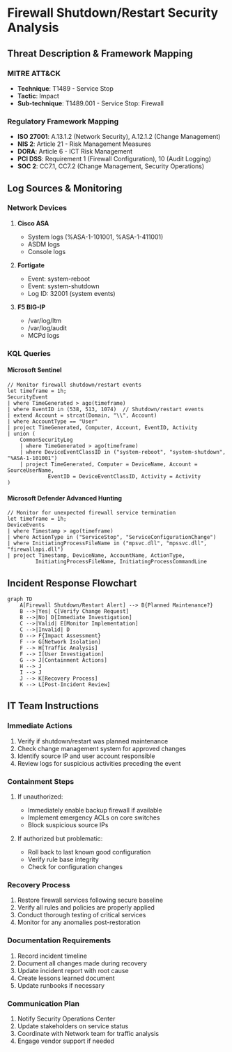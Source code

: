 # Firewall Shutdown/Restart Security Analysis

## Threat Description & Framework Mapping

### MITRE ATT&CK
- **Technique**: T1489 - Service Stop
- **Tactic**: Impact
- **Sub-technique**: T1489.001 - Service Stop: Firewall

### Regulatory Framework Mapping
- **ISO 27001**: A.13.1.2 (Network Security), A.12.1.2 (Change Management)
- **NIS 2**: Article 21 - Risk Management Measures
- **DORA**: Article 6 - ICT Risk Management
- **PCI DSS**: Requirement 1 (Firewall Configuration), 10 (Audit Logging)
- **SOC 2**: CC7.1, CC7.2 (Change Management, Security Operations)

## Log Sources & Monitoring

### Network Devices
1. **Cisco ASA**
   - System logs (%ASA-1-101001, %ASA-1-411001)
   - ASDM logs
   - Console logs

2. **Fortigate**
   - Event: system-reboot
   - Event: system-shutdown
   - Log ID: 32001 (system events)

3. **F5 BIG-IP**
   - /var/log/ltm
   - /var/log/audit
   - MCPd logs

### KQL Queries

#### Microsoft Sentinel
```kql
// Monitor firewall shutdown/restart events
let timeframe = 1h;
SecurityEvent
| where TimeGenerated > ago(timeframe)
| where EventID in (538, 513, 1074)  // Shutdown/restart events
| extend Account = strcat(Domain, "\\", Account)
| where AccountType == "User"
| project TimeGenerated, Computer, Account, EventID, Activity
| union (
    CommonSecurityLog
    | where TimeGenerated > ago(timeframe)
    | where DeviceEventClassID in ("system-reboot", "system-shutdown", "%ASA-1-101001")
    | project TimeGenerated, Computer = DeviceName, Account = SourceUserName, 
             EventID = DeviceEventClassID, Activity = Activity
)
```

#### Microsoft Defender Advanced Hunting
```kql
// Monitor for unexpected firewall service termination
let timeframe = 1h;
DeviceEvents
| where Timestamp > ago(timeframe)
| where ActionType in ("ServiceStop", "ServiceConfigurationChange")
| where InitiatingProcessFileName in ("mpsvc.dll", "mpssvc.dll", "firewallapi.dll")
| project Timestamp, DeviceName, AccountName, ActionType, 
         InitiatingProcessFileName, InitiatingProcessCommandLine
```

## Incident Response Flowchart

```mermaid
graph TD
    A[Firewall Shutdown/Restart Alert] --> B{Planned Maintenance?}
    B -->|Yes| C[Verify Change Request]
    B -->|No| D[Immediate Investigation]
    C -->|Valid| E[Monitor Implementation]
    C -->|Invalid| D
    D --> F{Impact Assessment}
    F --> G[Network Isolation]
    F --> H[Traffic Analysis]
    F --> I[User Investigation]
    G --> J[Containment Actions]
    H --> J
    I --> J
    J --> K[Recovery Process]
    K --> L[Post-Incident Review]
```

## IT Team Instructions

### Immediate Actions
1. Verify if shutdown/restart was planned maintenance
2. Check change management system for approved changes
3. Identify source IP and user account responsible
4. Review logs for suspicious activities preceding the event

### Containment Steps
1. If unauthorized:
   - Immediately enable backup firewall if available
   - Implement emergency ACLs on core switches
   - Block suspicious source IPs
   
2. If authorized but problematic:
   - Roll back to last known good configuration
   - Verify rule base integrity
   - Check for configuration changes

### Recovery Process
1. Restore firewall services following secure baseline
2. Verify all rules and policies are properly applied
3. Conduct thorough testing of critical services
4. Monitor for any anomalies post-restoration

### Documentation Requirements
1. Record incident timeline
2. Document all changes made during recovery
3. Update incident report with root cause
4. Create lessons learned document
5. Update runbooks if necessary

### Communication Plan
1. Notify Security Operations Center
2. Update stakeholders on service status
3. Coordinate with Network team for traffic analysis
4. Engage vendor support if needed
